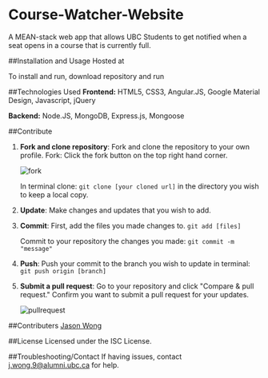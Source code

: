 # Course-Watcher-Website

A MEAN-stack web app that allows UBC Students to get notified when a seat opens in a course that is currently full. 

##Installation and Usage
Hosted at []()

To install and run, download repository and run 

##Technologies Used
**Frontend:** HTML5, CSS3, Angular.JS, Google Material Design, Javascript, jQuery

**Backend:** Node.JS, MongoDB, Express.js, Mongoose 

##Contribute
1. **Fork and clone repository**: Fork and clone the repository to your own profile.
    Fork: Click the fork button on the top right hand corner.

    ![fork](https://cloud.githubusercontent.com/assets/7104017/12533246/fe8d5a98-c1e6-11e5-93a6-81c4ffa81d54.png)
    
    In terminal clone: ```git clone [your cloned url]```
    in the directory you wish to keep a local copy.
2. **Update**: Make changes and updates that you wish to add.
3. **Commit**: First, add the files you made changes to. ```git add [files]```
    
    Commit to your repository the changes you made: ```git commit -m "message"```
4. **Push**: Push your commit to the branch you wish to update in terminal: ```git push origin [branch]```
5. **Submit a pull request**: Go to your repository and click "Compare & pull request." Confirm you want to submit a pull request for your updates. 

    ![pullrequest](https://cloud.githubusercontent.com/assets/7104017/12533289/70798ff4-c1e8-11e5-8c6b-c5916de487ee.png)

##Contributers
[Jason Wong](http://jasonkcwong.com)


##License
Licensed under the ISC License.

##Troubleshooting/Contact
If having issues, contact j.wong.9@alumni.ubc.ca for help.
